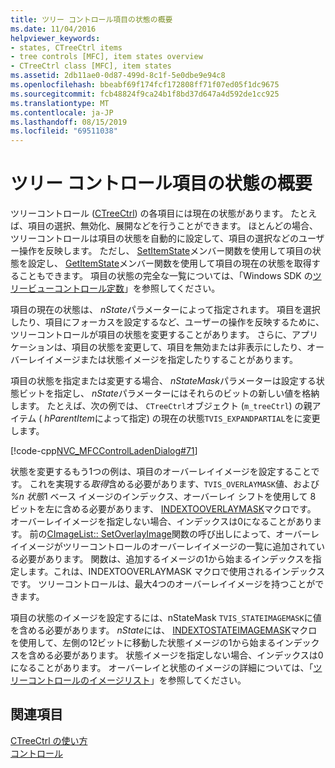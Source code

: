 ```yaml
---
title: ツリー コントロール項目の状態の概要
ms.date: 11/04/2016
helpviewer_keywords:
- states, CTreeCtrl items
- tree controls [MFC], item states overview
- CTreeCtrl class [MFC], item states
ms.assetid: 2db11ae0-0d87-499d-8c1f-5e0dbe9e94c8
ms.openlocfilehash: bbeabf69f174fcf172808ff71f07ed05f1dc9675
ms.sourcegitcommit: fcb48824f9ca24b1f8bd37d647a4d592de1cc925
ms.translationtype: MT
ms.contentlocale: ja-JP
ms.lasthandoff: 08/15/2019
ms.locfileid: "69511038"
---
```

# <a name="tree-control-item-states-overview"></a>ツリー コントロール項目の状態の概要

ツリーコントロール ([CTreeCtrl](../mfc/reference/ctreectrl-class.md)) の各項目には現在の状態があります。 たとえば、項目の選択、無効化、展開などを行うことができます。 ほとんどの場合、ツリーコントロールは項目の状態を自動的に設定して、項目の選択などのユーザー操作を反映します。 ただし、 [SetItemState](../mfc/reference/ctreectrl-class.md#setitemstate)メンバー関数を使用して項目の状態を設定し、 [GetItemState](../mfc/reference/ctreectrl-class.md#getitemstate)メンバー関数を使用して項目の現在の状態を取得することもできます。 項目の状態の完全な一覧については、「Windows SDK の[ツリービューコントロール定数](/windows/win32/Controls/tree-view-control-item-states)」を参照してください。

項目の現在の状態は、 *nState*パラメーターによって指定されます。 項目を選択したり、項目にフォーカスを設定するなど、ユーザーの操作を反映するために、ツリーコントロールが項目の状態を変更することがあります。 さらに、アプリケーションは、項目の状態を変更して、項目を無効または非表示にしたり、オーバーレイイメージまたは状態イメージを指定したりすることがあります。

項目の状態を指定または変更する場合、 *nStateMask*パラメーターは設定する状態ビットを指定し、 *nState*パラメーターにはそれらのビットの新しい値を格納します。 たとえば、次の例では、 `CTreeCtrl`オブジェクト (`m_treeCtrl`) の親アイテム ( *hParentItem*によって指定) の現在の状態`TVIS_EXPANDPARTIAL`をに変更します。

[!code-cpp[NVC_MFCControlLadenDialog#71](../mfc/codesnippet/cpp/tree-control-item-states-overview_1.cpp)]

状態を変更するもう1つの例は、項目のオーバーレイイメージを設定することです。 これを実現する*取得*含める必要があります、`TVIS_OVERLAYMASK`値、および *%n 状態*1 ベース イメージのインデックス、オーバーレイ シフトを使用して 8 ビットを左に含める必要があります、 [INDEXTOOVERLAYMASK](/windows/win32/api/commctrl/nf-commctrl-indextooverlaymask)マクロです。 オーバーレイイメージを指定しない場合、インデックスは0になることがあります。 前の[CImageList:: SetOverlayImage](../mfc/reference/cimagelist-class.md#setoverlayimage)関数の呼び出しによって、オーバーレイイメージがツリーコントロールのオーバーレイイメージの一覧に追加されている必要があります。 関数は、追加するイメージの1から始まるインデックスを指定します。これは、INDEXTOOVERLAYMASK マクロで使用されるインデックスです。 ツリーコントロールは、最大4つのオーバーレイイメージを持つことができます。

項目の状態のイメージを設定するには、nStateMask `TVIS_STATEIMAGEMASK`に値を含める必要があります。 *nState*には、 [INDEXTOSTATEIMAGEMASK](/windows/win32/api/commctrl/nf-commctrl-indextostateimagemask)マクロを使用して、左側の12ビットに移動した状態イメージの1から始まるインデックスを含める必要があります。 状態イメージを指定しない場合、インデックスは0になることがあります。 オーバーレイと状態のイメージの詳細については、「[ツリーコントロールのイメージリスト](../mfc/tree-control-image-lists.md)」を参照してください。

## <a name="see-also"></a>関連項目

[CTreeCtrl の使い方](../mfc/using-ctreectrl.md)<br/>
[コントロール](../mfc/controls-mfc.md)
